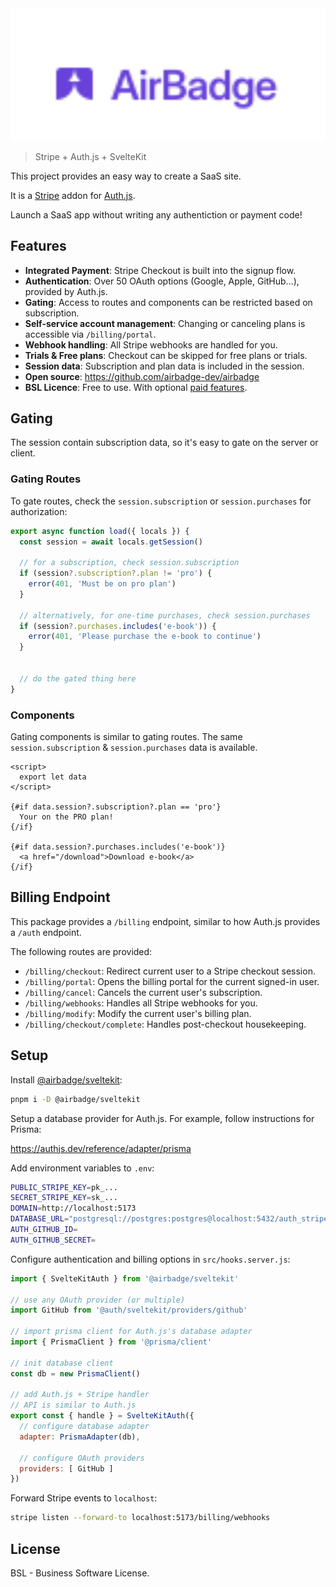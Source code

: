 <img src="logo.svg" alt="logo" width="800"/>

> Stripe + Auth.js + SvelteKit

This project provides an easy way to create a SaaS site.

It is a [Stripe](https://stripe.com) addon for [Auth.js](https://authjs.dev).

Launch a SaaS app without writing any authentiction or payment code!

## Features

- **Integrated Payment**: Stripe Checkout is built into the signup flow.
- **Authentication**: Over 50 OAuth options (Google, Apple, GitHub...), provided by Auth.js.
- **Gating**: Access to routes and components can be restricted based on subscription.
- **Self-service account management**: Changing or canceling plans is accessible via `/billing/portal`.
- **Webhook handling**: All Stripe webhooks are handled for you.
- **Trials & Free plans**: Checkout can be skipped for free plans or trials.
- **Session data**: Subscription and plan data is included in the session.
- **Open source**: https://github.com/airbadge-dev/airbadge
- **BSL Licence**: Free to use. With optional [paid features](https://docs.airbadge.dev/license#paid-features).

## Gating

The session contain subscription data, so it's easy to gate on the server or client.

### Gating Routes

To gate routes, check the `session.subscription` or `session.purchases` for authorization:

```javascript
export async function load({ locals }) {
  const session = await locals.getSession()

  // for a subscription, check session.subscription
  if (session?.subscription?.plan != 'pro') {
    error(401, 'Must be on pro plan')
  }

  // alternatively, for one-time purchases, check session.purchases
  if (session?.purchases.includes('e-book')) {
    error(401, 'Please purchase the e-book to continue')
  }


  // do the gated thing here
}
```

### Components

Gating components is similar to gating routes. The same `session.subscription` & `session.purchases` data is available.

```svelte
<script>
  export let data
</script>

{#if data.session?.subscription?.plan == 'pro'}
  Your on the PRO plan!
{/if}

{#if data.session?.purchases.includes('e-book')}
  <a href="/download">Download e-book</a>
{/if}
```

## Billing Endpoint

This package provides a `/billing` endpoint, similar to how Auth.js provides a `/auth` endpoint.

The following routes are provided:

- `/billing/checkout`: Redirect current user to a Stripe checkout session.
- `/billing/portal`: Opens the billing portal for the current signed-in user.
- `/billing/cancel`: Cancels the current user's subscription.
- `/billing/webhooks`: Handles all Stripe webhooks for you.
- `/billing/modify`: Modify the current user's billing plan.
- `/billing/checkout/complete`: Handles post-checkout housekeeping.

## Setup

Install [@airbadge/sveltekit](https://npmjs.com/package/@airbadge/sveltekit):

```sh
pnpm i -D @airbadge/sveltekit
```

Setup a database provider for Auth.js. For example, follow instructions for Prisma:

https://authjs.dev/reference/adapter/prisma

Add environment variables to `.env`:

```sh
PUBLIC_STRIPE_KEY=pk_...
SECRET_STRIPE_KEY=sk_...
DOMAIN=http://localhost:5173
DATABASE_URL="postgresql://postgres:postgres@localhost:5432/auth_stripe_sveltekit_dev?schema=public"
AUTH_GITHUB_ID=
AUTH_GITHUB_SECRET=
```

Configure authentication and billing options in `src/hooks.server.js`:

```javascript
import { SvelteKitAuth } from '@airbadge/sveltekit'

// use any OAuth provider (or multiple)
import GitHub from '@auth/sveltekit/providers/github'

// import prisma client for Auth.js's database adapter
import { PrismaClient } from '@prisma/client'

// init database client
const db = new PrismaClient()

// add Auth.js + Stripe handler
// API is similar to Auth.js
export const { handle } = SvelteKitAuth({
  // configure database adapter
  adapter: PrismaAdapter(db),

  // configure OAuth providers
  providers: [ GitHub ]
})
```

Forward Stripe events to `localhost`:

```sh
stripe listen --forward-to localhost:5173/billing/webhooks
```

## License

BSL - Business Software License.
